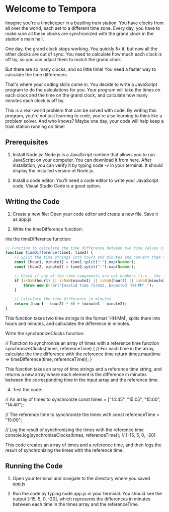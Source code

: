 # Welcome to Tempora

Imagine you're a timekeeper in a bustling train station. You have clocks from all over the world, each set to a different time zone. Every day, you have to make sure all these clocks are synchronized with the grand clock in the station's main hall.

One day, the grand clock stops working. You quickly fix it, but now all the other clocks are out of sync. You need to calculate how much each clock is off by, so you can adjust them to match the grand clock.

But there are so many clocks, and so little time! You need a faster way to calculate the time differences.

That's where your coding skills come in. You decide to write a JavaScript program to do the calculations for you. Your program will take the times on each clock and the time on the grand clock, and calculate how many minutes each clock is off by.

This is a real-world problem that can be solved with code. By writing this program, you're not just learning to code, you're also learning to think like a problem solver. And who knows? Maybe one day, your code will help keep a train station running on time!

## Prerequisites

1. Install Node.js: Node.js is a JavaScript runtime that allows you to run JavaScript on your computer. You can download it from here. After installation, you can verify it by typing node -v in your terminal. It should display the installed version of Node.js.

2. Install a code editor: You'll need a code editor to write your JavaScript code. Visual Studio Code is a good option.

## Writing the Code

1. Create a new file: Open your code editor and create a new file. Save it as app.js.

2. Write the timeDifference function:

rite the timeDifference function:

```javascript
// Function to calculate the time difference between two time values in the format 'HH:MM'
function timeDifference(time1, time2) {
    // Split the time strings into hours and minutes and convert them to numbers
    const [hour1, minute1] = time1.split(":").map(Number);
    const [hour2, minute2] = time2.split(":").map(Number);

    // Check if any of the time components are not numbers (i.e., the input was not in the expected format)
    if (isNaN(hour1) || isNaN(minute1) || isNaN(hour2) || isNaN(minute2)) {
        throw new Error("Invalid time format. Expected 'HH:MM'.");
    }

    // Calculate the time difference in minutes
    return (hour1 - hour2) * 60 + (minute1 - minute2);
}
```

This function takes two time strings in the format 'HH:MM', splits them into hours and minutes, and calculates the difference in minutes.

Write the synchronizeClocks function:

// Function to synchronize an array of times with a reference time
function synchronizeClocks(times, referenceTime) {
    // For each time in the array, calculate the time difference with the reference time
    return times.map(time => timeDifference(time, referenceTime));
}

This function takes an array of time strings and a reference time string, and returns a new array where each element is the difference in minutes between the corresponding time in the input array and the reference time.

4. Test the code:

// An array of times to synchronize
const times = ["14:45", "15:05", "15:00", "14:40"];

// The reference time to synchronize the times with
const referenceTime = "15:00";

// Log the result of synchronizing the times with the reference time
console.log(synchronizeClocks(times, referenceTime));  // [-15, 5, 0, -20]

This code creates an array of times and a reference time, and then logs the result of synchronizing the times with the reference time.

## Running the Code

1. Open your terminal and navigate to the directory where you saved app.js.

2. Run the code by typing node app.js in your terminal. You should see the output [-15, 5, 0, -20], which represents the differences in minutes between each time in the times array and the referenceTime.



